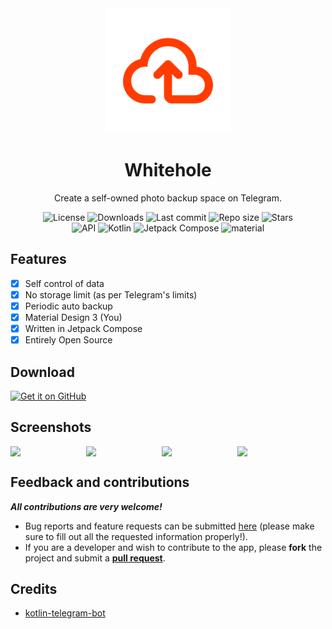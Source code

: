 <!-- ---------- Header ---------- -->
<div align="center">
  <img width="200" height="200"src="app/src/main/ic_launcher-playstore.png">
  <h1>Whitehole</h1>
<p>Create a self-owned photo backup space on Telegram.</p>

<!-- ---------- Badges ---------- -->
  <div align="center">
    <img alt="License" src="https://img.shields.io/github/license/beradeep/whitehole?color=c3e7ff&style=flat-square">
    <img alt="Downloads" src="https://img.shields.io/github/downloads/beradeep/whitehole/total.svg?color=c3e7ff&style=flat-square">
    <img alt="Last commit" src="https://img.shields.io/github/last-commit/beradeep/whitehole?color=c3e7ff&style=flat-square">
    <img alt="Repo size" src="https://img.shields.io/github/repo-size/beradeep/whitehole?color=c3e7ff&style=flat-square">
    <img alt="Stars" src="https://img.shields.io/github/stars/beradeep/whitehole?color=c3e7ff&style=flat-square">
    <br>
</div>

<!-- ----------   Labels ---------- -->
<div align="center"> 
  <img alt="API" src="https://img.shields.io/badge/Api%2024+-50f270?logo=android&logoColor=black&style=for-the-badge"/>
  <img alt="Kotlin" src="https://img.shields.io/badge/Kotlin-a503fc?logo=kotlin&logoColor=white&style=for-the-badge"/>
  <img alt="Jetpack Compose" src="https://img.shields.io/static/v1?style=for-the-badge&message=Jetpack+Compose&color=4285F4&logo=Jetpack+Compose&logoColor=FFFFFF&label="/>
  <img alt="material" src="https://custom-icon-badges.demolab.com/badge/material%20you-lightblue?style=for-the-badge&logocolor=333&logo=material-you"/>
</div>
</div>

<!-- ---------- Description ---------- -->
## Features

- [x] Self control of data
- [x] No storage limit (as per Telegram's limits)
- [x] Periodic auto backup
- [x] Material Design 3 (You)
- [x] Written in Jetpack Compose
- [x] Entirely Open Source

<!-- ---------- Download ---------- -->
## Download
  <div align="start">
    
[<img src="https://raw.githubusercontent.com/vadret/android/master/assets/get-github.png" alt="Get it on GitHub" height="80">](https://github.com/beradeep/whitehole/releases)

</div>

<!-- ---------- Screenshots ---------- -->
## Screenshots

<div style="display: flex;">
  <img src="https://github.com/beradeep/whitehole/blob/master/screenshots/Screenshot_20240619_124755.png" width=24%>
  <img src="https://github.com/beradeep/whitehole/blob/master/screenshots/Screenshot_20240619_125053.png" width=24%>
  <img src="https://github.com/beradeep/whitehole/blob/master/screenshots/Screenshot_20240619_125113.png" width=24%>
  <img src="https://github.com/beradeep/whitehole/blob/master/screenshots/Screenshot_20240619_125140.png" width=24%>

</div>

<!-- ---------- Contribution ---------- -->
## Feedback and contributions
***All contributions are very welcome!***

* Bug reports and feature requests can be submitted [here](https://github.com/beradeep/whitehole/issues) (please make sure to fill out all the requested information properly!).
* If you are a developer and wish to contribute to the app, please **fork** the project and submit a [**pull request**](https://help.github.com/articles/about-pull-requests/).

## Credits
* [kotlin-telegram-bot](https://github.com/kotlin-telegram-bot)
